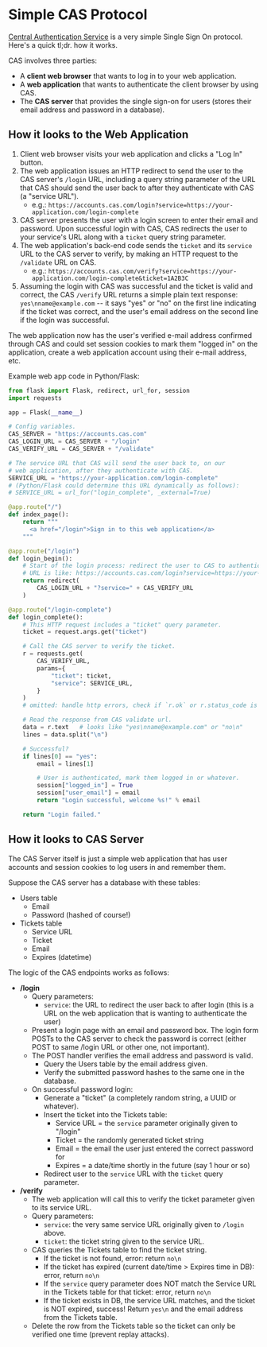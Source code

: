 # Simple CAS Protocol

[Central Authentication Service](https://apereo.github.io/cas/5.1.x/protocol/CAS-Protocol-Specification.html)
is a very simple Single Sign On protocol. Here's a quick tl;dr. how it works.

CAS involves three parties:

* A **client web browser** that wants to log in to your web application.
* A **web application** that wants to authenticate the client browser by using CAS.
* The **CAS server** that provides the single sign-on for users (stores their email
  address and password in a database).

## How it looks to the Web Application

1. Client web browser visits your web application and clicks a "Log In" button.
2. The web application issues an HTTP redirect to send the user to the CAS server's
   `/login` URL, including a query string parameter of the URL that CAS should
   send the user back to after they authenticate with CAS (a "service URL").
   * e.g.: `https://accounts.cas.com/login?service=https://your-application.com/login-complete`
3. CAS server presents the user with a login screen to enter their email and
   password. Upon successful login with CAS, CAS redirects the user to your
   service's URL along with a `ticket` query string parameter.
4. The web application's back-end code sends the `ticket` and its `service` URL
   to the CAS server to verify, by making an HTTP request to the `/validate`
   URL on CAS.
   * e.g.: `https://accounts.cas.com/verify?service=https://your-application.com/login-complete&ticket=1A2B3C`
5. Assuming the login with CAS was successful and the ticket is valid and correct,
   the CAS `/verify` URL returns a simple plain text response:
   `yes\nname@example.com` -- it says "yes" or "no" on the first line indicating
   if the ticket was correct, and the user's email address on the second line if
   the login was successful.

The web application now has the user's verified e-mail address confirmed through
CAS and could set session cookies to mark them "logged in" on the application,
create a web application account using their e-mail address, etc.

Example web app code in Python/Flask:

```python
from flask import Flask, redirect, url_for, session
import requests

app = Flask(__name__)

# Config variables.
CAS_SERVER = "https://accounts.cas.com"
CAS_LOGIN_URL = CAS_SERVER + "/login"
CAS_VERIFY_URL = CAS_SERVER + "/validate"

# The service URL that CAS will send the user back to, on our
# web application, after they authenticate with CAS.
SERVICE_URL = "https://your-application.com/login-complete"
# (Python/Flask could determine this URL dynamically as follows):
# SERVICE_URL = url_for("login_complete", _external=True)

@app.route("/")
def index_page():
    return """
      <a href="/login">Sign in to this web application</a>
    """

@app.route("/login")
def login_begin():
    # Start of the login process: redirect the user to CAS to authenticate.
    # URL is like: https://accounts.cas.com/login?service=https://your-application.com/login-complete
    return redirect(
        CAS_LOGIN_URL + "?service=" + CAS_VERIFY_URL
    )

@app.route("/login-complete")
def login_complete():
    # This HTTP request includes a "ticket" query parameter.
    ticket = request.args.get("ticket")

    # Call the CAS server to verify the ticket.
    r = requests.get(
        CAS_VERIFY_URL,
        params={
            "ticket": ticket,
            "service": SERVICE_URL,
        }
    )
    # omitted: handle http errors, check if `r.ok` or r.status_code is 200, etc.

    # Read the response from CAS validate url.
    data = r.text   # looks like "yes\nname@example.com" or "no\n"
    lines = data.split("\n")

    # Successful?
    if lines[0] == "yes":
        email = lines[1]

        # User is authenticated, mark them logged in or whatever.
        session["logged_in"] = True
        session["user_email"] = email
        return "Login successful, welcome %s!" % email

    return "Login failed."
```

## How it looks to CAS Server

The CAS Server itself is just a simple web application that has user accounts
and session cookies to log users in and remember them.

Suppose the CAS server has a database with these tables:

* Users table
  * Email
  * Password (hashed of course!)
* Tickets table
  * Service URL
  * Ticket
  * Email
  * Expires (datetime)

The logic of the CAS endpoints works as follows:

* **/login**
  * Query parameters:
      * `service`: the URL to redirect the user back to after login (this is a URL
        on the web application that is wanting to authenticate the user)
  * Present a login page with an email and password box. The login form POSTs
    to the CAS server to check the password is correct (either POST to same
    /login URL or other one, not important).
  * The POST handler verifies the email address and password is valid.
      * Query the Users table by the email address given.
      * Verify the submitted password hashes to the same one in the database.
  * On successful password login:
      * Generate a "ticket" (a completely random string, a UUID or whatever).
      * Insert the ticket into the Tickets table:
          * Service URL = the `service` parameter originally given to "/login"
          * Ticket = the randomly generated ticket string
          * Email = the email the user just entered the correct password for
          * Expires = a date/time shortly in the future (say 1 hour or so)
      * Redirect user to the `service` URL with the `ticket` query parameter.
* **/verify**
  * The web application will call this to verify the ticket parameter given to
    its service URL.
  * Query parameters:
      * `service`: the very same service URL originally given to `/login` above.
      * `ticket`: the ticket string given to the service URL.
  * CAS queries the Tickets table to find the ticket string.
      * If the ticket is not found, error: return `no\n`
      * If the ticket has expired (current date/time > Expires time in DB): error,
      return `no\n`
      * If the `service` query parameter does NOT match the Service URL in the
      Tickets table for that ticket: error, return `no\n`
      * If the ticket exists in DB, the service URL matches, and the ticket is
      NOT expired, success! Return `yes\n` and the email address from the
      Tickets table.
  * Delete the row from the Tickets table so the ticket can only be verified
    one time (prevent replay attacks).
